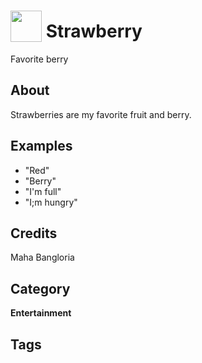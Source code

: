 # <img src="https://raw.githack.com/FortAwesome/Font-Awesome/master/svgs/solid/robot.svg" card_color="#D81159" width="50" height="50" style="vertical-align:bottom"/> Strawberry
Favorite berry

## About
Strawberries are my favorite fruit and berry.

## Examples
* "Red"
* "Berry"
* "I'm full"
* "I;m hungry"

## Credits
Maha Bangloria

## Category
**Entertainment**

## Tags

